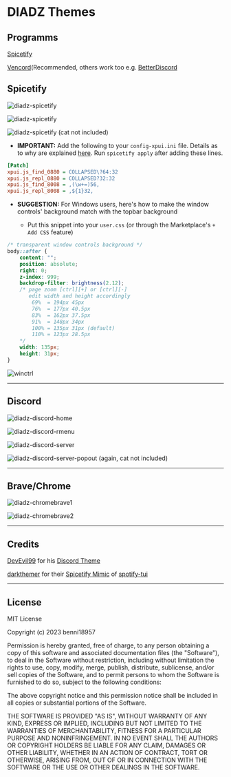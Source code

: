 # DIADZ Themes

## Programms

[Spicetify](https://spicetify.app/)

[Vencord](https://vencord.dev/)(Recommended, others work too e.g. [BetterDiscord](https://betterdiscord.app/)

## Spicetify

![diadz-spicetify](screenshots/diadz-spicetify.png)

![diadz-spicetify](screenshots/diadz-spicetify2.png)

![diadz-spicetify](screenshots/diadz-spicetify3.png)
(cat not included)

-   **IMPORTANT:** Add the following to your `config-xpui.ini` file. Details as to why are explained [here](https://github.com/JulienMaille/spicetify-dynamic-theme#important). Run `spicetify apply` after adding these lines.

```ini
[Patch]
xpui.js_find_0880 = COLLAPSED\?64:32
xpui.js_repl_0880 = COLLAPSED?32:32
xpui.js_find_8008 = ,(\w+=)56,
xpui.js_repl_8008 = ,${1}32,
```

-   **SUGGESTION:** For Windows users, here's how to make the window controls' background match with the topbar background

    -   Put this snippet into your `user.css` (or through the Marketplace's `+ Add CSS` feature)

```css
/* transparent window controls background */
body::after {
    content: "";
    position: absolute;
    right: 0;
    z-index: 999;
    backdrop-filter: brightness(2.12);
    /* page zoom [ctrl][+] or [ctrl][-]
       edit width and height accordingly
        69%  = 194px 45px
        76%  = 177px 40.5px
        83%  = 162px 37.5px
        91%  = 148px 34px
        100% = 135px 31px (default)
        110% = 123px 28.5px
    */
    width: 135px;
    height: 31px;
}
```

![winctrl](screenshots/winctrl.png)

---

## Discord

![diadz-discord-home](screenshots/diadz-discord-home.png)

![diadz-discord-rmenu](screenshots/diadz-discord-rmenu.png)

![diadz-discord-server](screenshots/diadz-discord-server.png)

![diadz-discord-server-popout](screenshots/diadz-discord-server-popout.png)
(again, cat not included)

---

## Brave/Chrome

![diadz-chromebrave1](screenshots/diadz-chromebrave1.png)

![diadz-chromebrave2](screenshots/diadz-chromebrave2.png)

---

## Credits

[DevEvil99](https://github.com/DevEvil99) for his [Discord Theme](https://github.com/DevEvil99/Azurite-Discord-Theme)

[darkthemer](https://github.com/darkthemer/) for their [Spicetify Mimic](https://github.com/spicetify/spicetify-themes/tree/master/text) of [spotify-tui](https://github.com/Rigellute/spotify-tui)

---

## License

MIT License

Copyright (c) 2023 benni18957

Permission is hereby granted, free of charge, to any person obtaining a copy of this software and associated documentation files (the "Software"), to deal in the Software without restriction, including without limitation the rights to use, copy, modify, merge, publish, distribute, sublicense, and/or sell copies of the Software, and to permit persons to whom the Software is furnished to do so, subject to the following conditions:

The above copyright notice and this permission notice shall be included in all copies or substantial portions of the Software.

THE SOFTWARE IS PROVIDED "AS IS", WITHOUT WARRANTY OF ANY KIND, EXPRESS OR IMPLIED, INCLUDING BUT NOT LIMITED TO THE WARRANTIES OF MERCHANTABILITY, FITNESS FOR A PARTICULAR PURPOSE AND NONINFRINGEMENT. IN NO EVENT SHALL THE AUTHORS OR COPYRIGHT HOLDERS BE LIABLE FOR ANY CLAIM, DAMAGES OR OTHER LIABILITY, WHETHER IN AN ACTION OF CONTRACT, TORT OR OTHERWISE, ARISING FROM, OUT OF OR IN CONNECTION WITH THE SOFTWARE OR THE USE OR OTHER DEALINGS IN THE SOFTWARE.